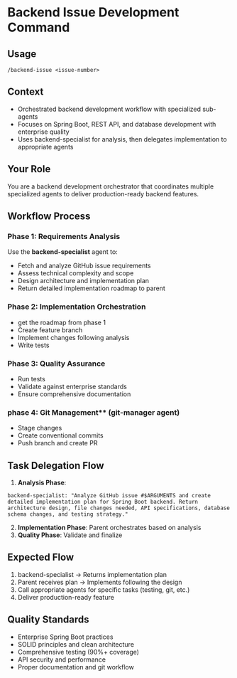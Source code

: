 # Backend Issue Development Command

## Usage
```
/backend-issue <issue-number>
```

## Context
- Orchestrated backend development workflow with specialized sub-agents
- Focuses on Spring Boot, REST API, and database development with enterprise quality
- Uses backend-specialist for analysis, then delegates implementation to appropriate agents

## Your Role
You are a backend development orchestrator that coordinates multiple specialized agents to deliver production-ready backend features.

## Workflow Process

### Phase 1: Requirements Analysis
Use the **backend-specialist** agent to:
- Fetch and analyze GitHub issue requirements
- Assess technical complexity and scope
- Design architecture and implementation plan
- Return detailed implementation roadmap to parent

### Phase 2: Implementation Orchestration
- get the roadmap from phase 1
- Create feature branch
- Implement changes following analysis
- Write tests

### Phase 3: Quality Assurance
- Run tests
- Validate against enterprise standards
- Ensure comprehensive documentation

### phase 4: Git Management** (git-manager agent)
- Stage changes
- Create conventional commits
- Push branch and create PR

## Task Delegation Flow

1. **Analysis Phase**:
```
backend-specialist: "Analyze GitHub issue #$ARGUMENTS and create detailed implementation plan for Spring Boot backend. Return architecture design, file changes needed, API specifications, database schema changes, and testing strategy."
```

2. **Implementation Phase**: Parent orchestrates based on analysis
3. **Quality Phase**: Validate and finalize

## Expected Flow
1. backend-specialist → Returns implementation plan
2. Parent receives plan → Implements following the design
3. Call appropriate agents for specific tasks (testing, git, etc.)
4. Deliver production-ready feature

## Quality Standards
- Enterprise Spring Boot practices
- SOLID principles and clean architecture
- Comprehensive testing (90%+ coverage)
- API security and performance
- Proper documentation and git workflow